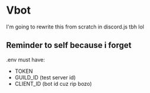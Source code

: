 # Vbot

I'm going to rewrite this from scratch in discord.js tbh lol


## Reminder to self because i forget
.env must have:

- TOKEN
- GUILD_ID (test server id)
- CLIENT_ID (bot id cuz rip bozo)
